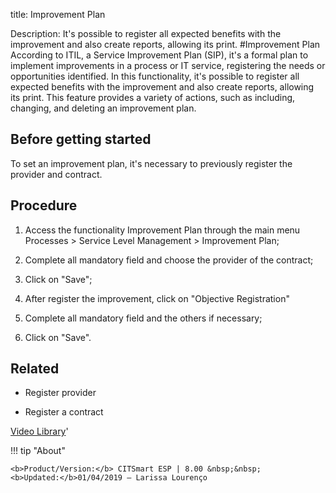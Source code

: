 title: Improvement Plan

Description: It's possible to register all expected benefits with the improvement and also create reports, allowing its print.
#Improvement Plan
According to ITIL, a Service Improvement Plan (SIP), it's a formal plan to implement improvements in a process or IT service, registering the needs or opportunities identified.
In this functionality, it's possible to register all expected benefits with the improvement and also create reports, allowing its print.
This feature provides a variety of actions, such as including, changing, and deleting an improvement plan.

Before getting started
--------------------------

To set an improvement plan, it's necessary to previously register the provider
and contract.

Procedure
-------------

1.  Access the functionality Improvement Plan through the main menu Processes \>
    Service Level Management \> Improvement Plan;

2.  Complete all mandatory field and choose the provider of the contract;

3.  Click on "Save";

4.  After register the improvement, click on "Objective Registration"

5.  Complete all mandatory field and the others if necessary;

6.  Click on "Save".

Related
-----------

-   Register provider

-   Register a contract

<i class='fa fa-youtube-play  fa-2x' style='color:#97ce17;vertical-align: middle;'> </i> [Video Library](https://www.youtube.com/playlist?list=PLB5qK2uzf2RNz3E16sjg5mfdugX2Ia9jZ)'

!!! tip "About"

    <b>Product/Version:</b> CITSmart ESP | 8.00 &nbsp;&nbsp;
    <b>Updated:</b>01/04/2019 – Larissa Lourenço

